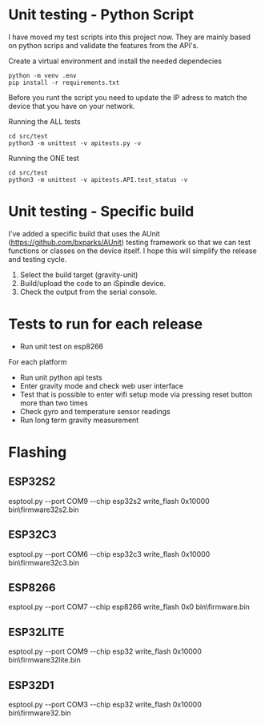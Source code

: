 # Unit testing - Python Script

I have moved my test scripts into this project now. They are mainly based on python scrips and validate the features from the API's.

Create a virtual environment and install the needed dependecies
```
python -m venv .env
pip install -r requirements.txt
```

Before you runt the script you need to update the IP adress to match the device that you have on your network.

Running the ALL tests
```
cd src/test
python3 -m unittest -v apitests.py -v
```

Running the ONE test
```
cd src/test
python3 -m unittest -v apitests.API.test_status -v
```

# Unit testing - Specific build

I've added a specific build that uses the AUnit (https://github.com/bxparks/AUnit) testing framework so that we can test functions or classes on the device itself. I hope this will simplify the release and testing cycle.

1. Select the build target (gravity-unit)
2. Build/upload the code to an iSpindle device. 
3. Check the output from the serial console.


# Tests to run for each release

- Run unit test on esp8266 

For each platform

- Run unit python api tests
- Enter gravity mode and check web user interface
- Test that is possible to enter wifi setup mode via pressing reset button more than two times
- Check gyro and temperature sensor readings
- Run long term gravity measurement

# Flashing

## ESP32S2

esptool.py --port COM9 --chip esp32s2 write_flash 0x10000 bin\firmware32s2.bin

## ESP32C3

esptool.py --port COM6 --chip esp32c3 write_flash 0x10000 bin\firmware32c3.bin
## ESP8266

esptool.py --port COM7 --chip esp8266 write_flash 0x0 bin\firmware.bin
## ESP32LITE

esptool.py --port COM9 --chip esp32 write_flash 0x10000 bin\firmware32lite.bin
## ESP32D1

esptool.py --port COM3 --chip esp32 write_flash 0x10000 bin\firmware32.bin
